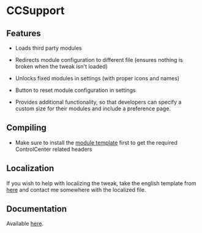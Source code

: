 # CCSupport

## Features
- Loads third party modules

- Redirects module configuration to different file (ensures nothing is broken when the tweak isn't loaded)

- Unlocks fixed modules in settings (with proper icons and names)

- Button to reset module configuration in settings

- Provides additional functionality, so that developers can specify a custom size for their modules and include a preference page.

## Compiling
- Make sure to install the [module template](https://github.com/opa334/CCSupportModuleTemplate) first to get the required ControlCenter related headers

## Localization
If you wish to help with localizing the tweak, take the english template from [here](https://github.com/opa334/CCSupport/blob/master/layout/Library/Application%20Support/CCSupport/en.lproj/Localizable.strings) and contact me somewhere with the localized file.

## Documentation
Available [here](https://github.com/opa334/CCSupport/wiki).
